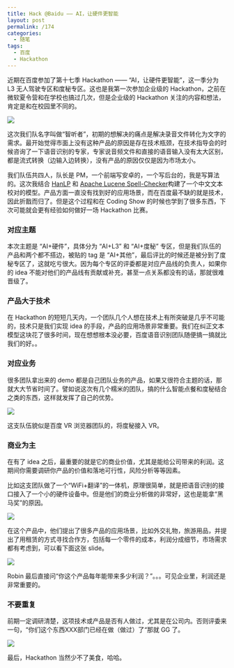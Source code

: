 ```yaml
---
title: Hack @Baidu —— AI，让硬件更智能
layout: post
permalink: /174
categories:
  - 随笔
tags:
  - 百度
  - Hackathon
---
```

近期在百度参加了第十七季 Hackathon —— “AI，让硬件更智能”，这一季分为 L3 无人驾驶专区和度秘专区。这也是我第一次参加企业级的 Hackathon，之前在微软夏令营和在学校也搞过几次，但是企业级的 Hackathon 关注的内容和想法，肯定是和在校园里不同的。

![](https://ws1.sinaimg.cn/large/9cd77f2ejw1fax9gvzb4wj20qo0zkq91.jpg)

这次我们队名字叫做“智听者”，初期的想解决的痛点是解决录音文件转化为文字的需求。最开始觉得市面上没有这种产品的原因是存在技术瓶颈，在技术指导会的时候咨询了一下语音识别的专家，专家说音频文件和直接的语音输入没有太大区别，都是流式转换（边输入边转换），没有产品的原因仅仅是因为市场太小。

我们队伍共四人，队长是 PM，一个前端写安卓的，一个写后台的，我是写算法的。这次我结合 [HanLP](https://github.com/hankcs/HanLP) 和 [Apache Lucene Spell-Checker](https://lucene.apache.org/core/4_6_0/suggest/org/apache/lucene/search/spell/SpellChecker.html)构建了一个中文文本校对的模型。产品方面一直没有找到好的应用场景，而在百度最不缺的就是技术，因此折戬而归了。但是这个过程和在 Coding Show 的时候也学到了很多东西，下次可能就会更有经验如何做好一场 Hackathon 比赛。

### 对应主题

本次主题是 “AI+硬件”，具体分为 “AI+L3” 和 “AI+度秘” 专区，但是我们队伍的产品和两个都不搭边，被贴的 tag 是 “AI+其他”，最后评比的时候还是被分到了度秘专区了，这就吃亏很大。因为每个专区的评委都是对应产品线的负责人，如果你的 idea 不能对他们的产品线有贡献或补充，甚至一点关系都没有的话，那就很难晋级了。

### 产品大于技术

在 Hackathon 的短短几天内，一个团队几个人想在技术上有所突破是几乎不可能的，技术只是我们实现 idea 的手段，产品的应用场景非常重要。我们在纠正文本模型这块花了很多时间，现在想想根本没必要，百度语音识别团队随便搞一搞就比我们的好。。

### 对应业务

很多团队拿出来的 demo 都是自己团队业务的产品，如果又很符合主题的话，那就大大节省时间了。譬如说这次有几个糯米的团队，搞的什么智能点餐和度秘结合之类的东西，这样就发挥了自己的优势。

![](https://ws2.sinaimg.cn/large/9cd77f2ejw1faxa7589ldj20zk0qodne.jpg)

这支队伍貌似是百度 VR 浏览器团队的，将度秘接入 VR。

### 商业为主

在有了 idea 之后，最重要的就是它的商业价值，尤其是能给公司带来的利润。这期间你需要调研你产品的价值和落地可行性，风险分析等等因素。

比如这支团队做了一个“WiFi+翻译”的一体机，原理很简单，就是把语音识别的接口接入了一个小的硬件设备中。但是他们的商业分析做的非常好，这也是能拿“黑马奖”的原因。

![](https://ws1.sinaimg.cn/large/9cd77f2ejw1faxa6076wlj20zk0qoqbs.jpg)

在这个产品中，他们提出了很多产品的应用场景，比如外交礼物，旅游用品，并提出了用租赁的方式寻找合作方，包括每一个零件的成本，利润分成细节，市场需求都有考虑到，可以看下面这张 slide。

![](https://ws4.sinaimg.cn/large/9cd77f2ejw1faxa5glf06j20zk0qoq99.jpg)

Robin 最后直接问“你这个产品每年能带来多少利润？”。。。可见企业里，利润还是非常重要的。

### 不要重复

前期一定调研清楚，这项技术或产品是否有人做过，尤其是在公司内。否则评委来一句，“你们这个东西XXX部门已经在做（做过）了“那就 GG 了。

![](https://ws2.sinaimg.cn/large/9cd77f2ejw1faxalpapvaj20zk0zk47f.jpg)

最后，Hackathon 当然少不了美食，哈哈。